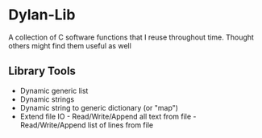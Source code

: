 # Dylan-Lib
A collection of C software functions that I reuse throughout time. Thought others might find them useful as well

## Library Tools
 - Dynamic generic list
 - Dynamic strings
 - Dynamic string to generic dictionary (or "map")
 - Extend file IO
       - Read/Write/Append all text from file
       - Read/Write/Append list of lines from file
